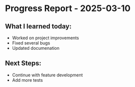 # Progress Report - 2025-03-10
## What I learned today:
- Worked on project improvements
- Fixed several bugs
- Updated documenation

## Next Steps:
- Continue with feature development
- Add more tests
